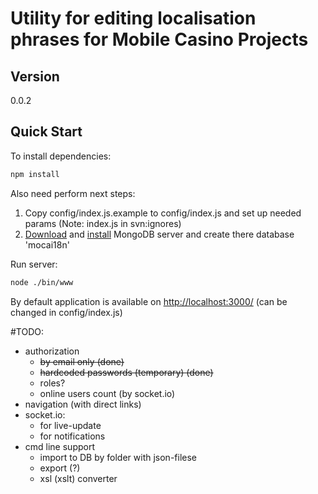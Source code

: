 Utility for editing localisation phrases for Mobile Casino Projects
=========

Version
---------
0.0.2

Quick Start
--------------
To install dependencies:    

```sh
npm install
```

Also need perform next steps:

 1. Copy config/index.js.example to config/index.js and set up needed params (Note: index.js in svn:ignores) 
 2. [Download][1] and [install][2] MongoDB server and create there database 'mocai18n' 

Run server:
```sh
node ./bin/www
```

By default application is available on [http://localhost:3000/][3] (can be changed in config/index.js)


#TODO:
 * authorization
     * ~~by email only (done)~~
     * ~~hardcoded passwords (temporary) (done)~~
     * roles? 
     * online users count (by socket.io)
 * navigation (with direct links)
 * socket.io:
     * for live-update 
     * for notifications
 * cmd line support
     * import to DB by folder with json-filese
     * export (?)
     * xsl (xslt) converter
 


[1]: http://www.mongodb.org/downloads
[2]: http://docs.mongodb.org/manual/tutorial/install-mongodb-on-windows/#manually-create-a-windows-service-for-mongodb
[3]: http://localhost:3000/